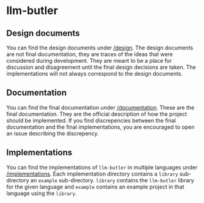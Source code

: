 # llm-butler

## Design documents
You can find the design documents under [/design](design/design.md).
The design documents are not final documentation, they are traces of the ideas that were considered during development. They are meant to be a place for discussion and disagreement until the final design decisions are taken.
The implementations will not always correspond to the design documents.

## Documentation
You can find the final documentation under [/documentation](documentation/home.md).
These are the final documentation. They are the official description of how the project should be implemented. If you find discrepencies between the final documentation and the final implementations, you are encouraged to open an issue describing the discrepency.

## Implementations
You can find the implementations of `llm-butler` in multiple languages under [/implementations](implementations).
Each implementation directory contains a `library` sub-directory an `example` sub-directory.
`library` contains the `llm-butler` library for the given language and `example` contains an example project in that language using the `library`.
